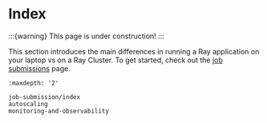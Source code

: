 # Index
:::{warning}
This page is under construction!
:::

This section introduces the main differences in running a Ray application on your laptop vs on a Ray Cluster.
To get started, check out the [job submissions](ray-jobs) page.

```{toctree}
:maxdepth: '2'

job-submission/index
autoscaling
monitoring-and-observability
```
